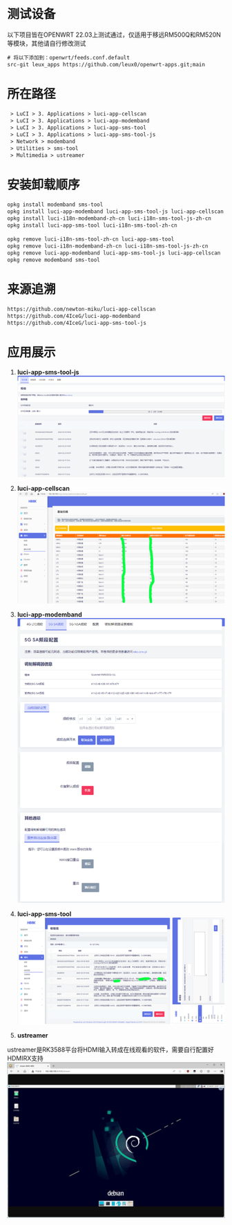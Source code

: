 
# 测试设备

以下项目皆在OPENWRT 22.03上测试通过，仅适用于移远RM500Q和RM520N等模块，其他请自行修改测试

```
# 将以下添加到：openwrt/feeds.conf.default
src-git leux_apps https://github.com/leux0/openwrt-apps.git;main
```

# 所在路径

```
 > LuCI > 3. Applications > luci-app-cellscan
 > LuCI > 3. Applications > luci-app-modemband
 > LuCI > 3. Applications > luci-app-sms-tool
 > LuCI > 3. Applications > luci-app-sms-tool-js
 > Network > modemband
 > Utilities > sms-tool
 > Multimedia > ustreamer
```

# 安装卸载顺序

```
opkg install modemband sms-tool
opkg install luci-app-modemband luci-app-sms-tool-js luci-app-cellscan
opkg install luci-i18n-modemband-zh-cn luci-i18n-sms-tool-js-zh-cn
opkg install luci-app-sms-tool luci-i18n-sms-tool-zh-cn

opkg remove luci-i18n-sms-tool-zh-cn luci-app-sms-tool
opkg remove luci-i18n-modemband-zh-cn luci-i18n-sms-tool-js-zh-cn 
opkg remove luci-app-modemband luci-app-sms-tool-js luci-app-cellscan
opkg remove modemband sms-tool
```

# 来源追溯

```
https://github.com/newton-miku/luci-app-cellscan 
https://github.com/4IceG/luci-app-modemband 
https://github.com/4IceG/luci-app-sms-tool-js 
```

# 应用展示

1. **luci-app-sms-tool-js**
![luci-app-sms-tool-js](img/sms-tool.png)


2. **luci-app-cellscan**
![luci-app-cellscan](img/cellscan.png)


3. **luci-app-modemband**
![luci-app-modemband](img/modemband.png)


4. **luci-app-sms-tool**
![luci-app-sms-tool](img/sms-rxtx.png)


5. **ustreamer**

ustreamer是RK3588平台将HDMI输入转成在线观看的软件，需要自行配置好HDMIRX支持
![ustreamer](img/ustreamer.png)

